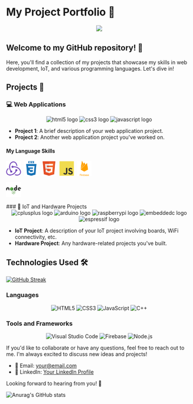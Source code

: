 # My Project Portfolio 📁

<div id="header" align="center">
  <img src="https://media.giphy.com/media/M9gbBd9nbDrOTu1Mqx/giphy.gif" width="100"/>
</div>

## Welcome to my GitHub repository! 👋

Here, you'll find a collection of my projects that showcase my skills in web development, IoT, and various programming languages. Let's dive in!

## Projects 🚀

### 💻 Web Applications

<div align="center">
  <img src="https://cdn.jsdelivr.net/gh/devicons/devicon/icons/html5/html5-original.svg" height="40" width="40" alt="html5 logo"/>
  <img src="https://cdn.jsdelivr.net/gh/devicons/devicon/icons/css3/css3-original.svg" height="40" width="40" alt="css3 logo"/>
  <img src="https://cdn.jsdelivr.net/gh/devicons/devicon/icons/javascript/javascript-original.svg" height="40" width="40" alt="javascript logo"/>
</div>

- **Project 1**: A brief description of your web application project.
- **Project 2**: Another web application project you've worked on.
#### My Language Skills

<div>
 <img src="https://github.com/devicons/devicon/blob/master/icons/redux/redux-original.svg" title="Redux" alt="Redux " width="40" height="40"/>&nbsp;
  <img src="https://github.com/devicons/devicon/blob/master/icons/css3/css3-plain-wordmark.svg"  title="CSS3" alt="CSS" width="40" height="40"/>&nbsp;
  <img src="https://github.com/devicons/devicon/blob/master/icons/html5/html5-original.svg" title="HTML5" alt="HTML" width="40" height="40"/>&nbsp;
  <img src="https://github.com/devicons/devicon/blob/master/icons/javascript/javascript-original.svg" title="JavaScript" alt="JavaScript" width="40" height="40"/>&nbsp;
  <img src="https://github.com/devicons/devicon/blob/master/icons/firebase/firebase-plain-wordmark.svg" title="Firebase" alt="Firebase" width="40" height="40"/>&nbsp;

  <img src="https://github.com/devicons/devicon/blob/master/icons/nodejs/nodejs-original-wordmark.svg" title="NodeJS" alt="NodeJS" width="40" height="40"/>&nbsp;

</div>
### 🔌 IoT and Hardware Projects

<div align="center">
  <img src="https://cdn.jsdelivr.net/gh/devicons/devicon/icons/cplusplus/cplusplus-original.svg" height="40" width="40" alt="cplusplus logo"/>
  <img src="https://cdn.jsdelivr.net/gh/devicons/devicon/icons/arduino/arduino-original.svg" height="40" width="40" alt="arduino logo"/>
  <img src="https://cdn.jsdelivr.net/gh/devicons/devicon/icons/raspberrypi/raspberrypi-original.svg" height="40" width="40" alt="raspberrypi logo"/>
  <img src="https://cdn.jsdelivr.net/gh/devicons/devicon/icons/embeddedc/embeddedc-original.svg" height="40" width="40" alt="embeddedc logo"/>
  <img src="https://cdn.jsdelivr.net/gh/devicons/devicon/icons/espressif/espressif-original.svg" height="40" width="40" alt="espressif logo"/>
</div>

- **IoT Project**: A description of your IoT project involving boards, WiFi connectivity, etc.
- **Hardware Project**: Any hardware-related projects you've built.

## Technologies Used 🛠️
[![GitHub Streak](http://github-readme-streak-stats.herokuapp.com?user=AUNBB225&theme=dark&background=000000)](https://git.io/streak-stats)
### Languages

<div align="center">
  <img alt="HTML5" src="https://img.shields.io/badge/html5-%23E34F26.svg?style=for-the-badge&logo=html5&logoColor=white"/>
  <img alt="CSS3" src="https://img.shields.io/badge/css3-%231572B6.svg?style=for-the-badge&logo=css3&logoColor=white"/>
  <img alt="JavaScript" src="https://img.shields.io/badge/javascript-%23323330.svg?style=for-the-badge&logo=javascript&logoColor=%23F7DF1E"/>
  <img alt="C++" src="https://img.shields.io/badge/c++-%2300599C.svg?style=for-the-badge&logo=c%2B%2B&logoColor=white"/>
</div>


### Tools and Frameworks

<div align="center">
  <img alt="Visual Studio Code" src="https://img.shields.io/badge/Visual%20Studio%20Code-0078d7.svg?style=for-the-badge&logo=visual-studio-code&logoColor=white"/>
  <img alt="Firebase" src="https://img.shields.io/badge/firebase-%23039BE5.svg?style=for-the-badge&logo=firebase"/>
  <img alt="Node.js" src="https://img.shields.io/badge/node.js-%2343853D.svg?style=for-the-badge&logo=node.js&logoColor=white"/>
</div>



If you'd like to collaborate or have any questions, feel free to reach out to me. I'm always excited to discuss new ideas and projects!

- 📧 Email: your@email.com
- 💼 LinkedIn: [Your LinkedIn Profile](https://www.linkedin.com/in/your-profile)

Looking forward to hearing from you! 🙂

![Anurag's GitHub stats](https://github-readme-stats.vercel.app/api?username=anuraghazra&hide=contribs,prs)
